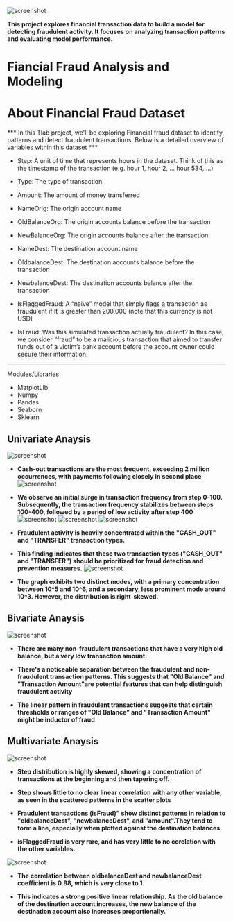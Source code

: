 ![screenshot](images/Fraudimage.png)

**This project explores financial transaction data to build a model for detecting fraudulent activity. It focuses on analyzing transaction patterns and evaluating model performance.**


# Fiancial Fraud Analysis and Modeling

# About Financial Fraud Dataset

*** In this Tlab project, we'll be exploring Financial fraud dataset to identify patterns and detect fraudulent transactions. Below is a  detailed  overview of variables within this dataset ***

* Step: A unit of time that represents hours in the dataset. Think of this as the timestamp of the transaction (e.g. hour 1, hour 2, … hour 534, …) 

* Type: The type of transaction 

* Amount: The amount of money transferred 

* NameOrig: The origin account name

* OldBalanceOrg: The origin accounts balance before the transaction 

* NewBalanceOrg: The origin accounts balance after the transaction 

* NameDest: The destination account name 

* OldbalanceDest: The destination accounts balance before the transaction 

* NewbalanceDest: The destination accounts balance after the transaction 

* IsFlaggedFraud: A “naive” model that simply flags a transaction as fraudulent if it is greater than 200,000 (note that this currency is not USD) 

* IsFraud: Was this simulated transaction actually fraudulent? In this case, we consider “fraud” to be a malicious transaction that aimed to transfer funds out of a victim’s bank account before the account owner could secure their information. 
***

 Modules/Libraries
* MatplotLib
* Numpy
* Pandas
* Seaborn
* Sklearn

## Univariate Anaysis
![screenshot](images/Bargraph.png)
* **Cash-out transactions are the most frequent, exceeding 2 million occurrences, with payments following closely in second place**
![screenshot](images/Histstep1.png)
* **We observe an initial surge in transaction frequency from step 0-100. Subsequently, the transaction frequency stabilizes between steps 100-400, followed by a period of low activity after step 400**
![screenshot](images/FlaggedFraud.png)
![screenshot](images/Fraud.png)
![screenshot](images/Fraudtype.png)
* **Fraudulent activity is heavily concentrated within the "CASH_OUT" and "TRANSFER" transaction types.**

* **This finding indicates that these two transaction types ("CASH_OUT" and "TRANSFER") should be prioritized for fraud detection and prevention measures.**
![screenshot](images/AmountHistogram.png)
* **The graph exhibits two distinct modes, with a primary concentration between 10^5 and 10^6, and a secondary, less prominent mode around 10^3. However, the distribution is right-skewed.**


## Bivariate Anaysis

![screenshot](images/Jitterscatterplot.png)

* **There are many non-fraudulent transactions that have a very high old balance, but a very low transaction amount.**

* **There's a noticeable separation between the fraudulent and non-fraudulent transaction patterns. This suggests that "Old Balance" and "Transaction Amount"are potential features that can help distinguish fraudulent activity**

* **The linear pattern in fraudulent transactions suggests that certain thresholds or ranges of "Old Balance" and "Transaction Amount" might be inductor of fraud**

## Multivariate Anaysis

![screenshot](images/Pairplot.png)

* **Step distribution is highly skewed, showing a concentration of transactions at the beginning and then tapering off.**

* **Step shows little to no clear linear correlation with any other variable, as seen in the scattered patterns in the scatter plots**

* **Fraudulent transactions (isFraud)" show distinct patterns in relation to "oldbalanceDest", "newbalanceDest", and "amount".They tend to form a line, especially when plotted against the destination balances**

* **isFlaggedFraud is very rare, and has very little to no corelation with the other variables.**

![screenshot](images/Heatmap.png)

* **The correlation  between oldbalanceDest and newbalanceDest coefficient is 0.98, which is very close to 1.**

* **This indicates a strong positive linear relationship. As the old balance of the destination account increases, the new balance of the destination account also increases proportionally.**

